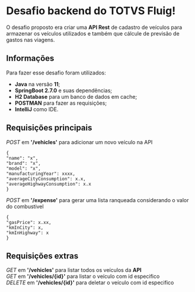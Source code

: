 # Desafio backend do TOTVS Fluig!
O desafio proposto era criar uma **API Rest** de cadastro de veículos para armazenar os veículos utilizados e também que cálcule de previsão de gastos nas viagens.


## Informações 
Para fazer esse desafio foram utilizados:
- **Java** na versão **11**;
- **SpringBoot 2.7.0** e suas dependências;
- **H2 Database** para um banco de dados em cache;
- **POSTMAN** para fazer as requisições;
- **IntelliJ** como IDE.

## Requisições principais
*POST* em **'/vehicles'** para adicionar um novo veículo na API
```
{
"name": "x",
"brand": "x",
"model": "x",
"manufacturingYear": xxxx,
"averageCityConsumption": x.x,
"averageHighwayConsumption": x.x
}
```

*POST* em **'/expense'** para gerar uma lista ranqueada considerando o valor do combustivel
```
{
"gasPrice": x.xx,
"kmInCity": x,
"kmInHighway": x
}
```

## Requisições extras
*GET* em **'/vehicles'** para listar todos os veículos da **API** <br>
*GET* em **'/vehicles/{id}'** para listar o veículo com id especifico <br>
*DELETE* em **'/vehicles/{id}'** para deletar o veículo com id especifico



